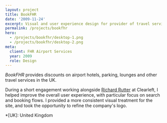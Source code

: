 ```yaml
---
layout: project
title: BookFHR
date: '2009-11-24'
excerpt: Visual and user experience design for provider of travel services
permalink: /projects/bookfhr
hero:
  - /projects/bookfhr/desktop-1.png
  - /projects/bookfhr/desktop-2.png
meta:
  client: FHR Airport Services
  year: 2009
  role: Design
---
```

_BookFHR_ provides discounts on airport hotels, parking, lounges and other travel services in the UK.

During a short engagement working alongside [Richard Rutter][1] at Clearleft, I helped improve the overall user experience, with particular focus on search and booking flows. I provided a more consistent visual treatment for the site, and took the opportunity to refine the company's logo.

[1]: http://clearleft.com/is/richard-rutter/

*[UK]: United Kingdom
